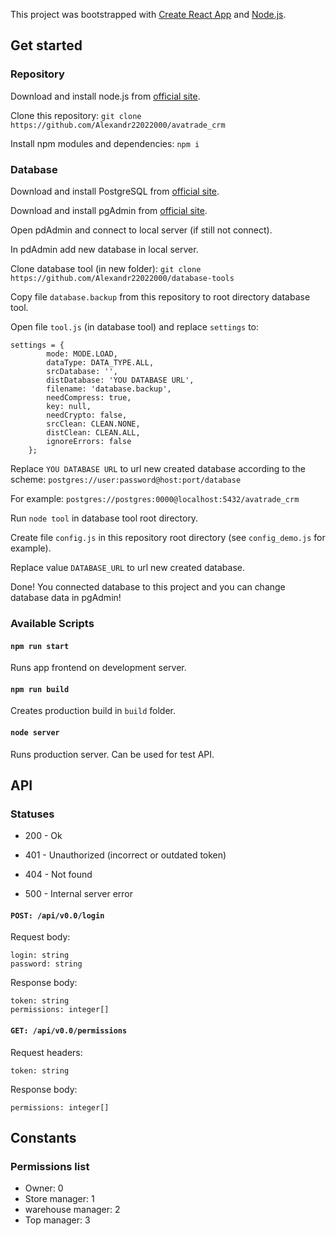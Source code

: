 This project was bootstrapped with [Create React App](https://github.com/facebook/create-react-app) and [Node.js](https://nodejs.org/en/).



## Get started

### Repository

Download and install node.js from [official site](https://nodejs.org/en/).

Clone this repository: ```git clone https://github.com/Alexandr22022000/avatrade_crm```

Install npm modules and dependencies: ```npm i```

### Database

Download and install PostgreSQL from [official site](https://www.postgresql.org/download/).

Download and install pgAdmin from [official site](https://www.pgadmin.org/download/).

Open pdAdmin and connect to local server (if still not connect).

In pdAdmin add new database in local server.

Clone database tool (in new folder): ```git clone https://github.com/Alexandr22022000/database-tools```

Copy file `database.backup` from this repository to root directory database tool.

Open file `tool.js` (in database tool) and replace `settings` to:

```$xslt
settings = {
        mode: MODE.LOAD,
        dataType: DATA_TYPE.ALL,
        srcDatabase: '',
        distDatabase: 'YOU DATABASE URL',
        filename: 'database.backup',
        needCompress: true,
        key: null,
        needCrypto: false,
        srcClean: CLEAN.NONE,
        distClean: CLEAN.ALL,
        ignoreErrors: false
    };
```

Replace `YOU DATABASE URL` to url new created database according to the scheme: ```postgres://user:password@host:port/database```

For example: ```postgres://postgres:0000@localhost:5432/avatrade_crm```

Run `node tool` in database tool root directory.

Create file `config.js` in this repository root directory (see `config_demo.js` for example).

Replace value `DATABASE_URL` to url new created database.

Done! You connected database to this project and you can change database data in pgAdmin!

### Available Scripts

#### `npm run start`

Runs app frontend on development server.

#### `npm run build`

Creates production build in `build` folder.

#### `node server`

Runs production server. Can be used for test API.

## API

### Statuses

- 200 - Ok

- 401 - Unauthorized (incorrect or outdated token)

- 404 - Not found

- 500 - Internal server error 

#### `POST: /api/v0.0/login`

Request body:

```$xslt
login: string
password: string
```

Response body:

```$xslt
token: string
permissions: integer[]
```

#### `GET: /api/v0.0/permissions`

Request headers:

```$xslt
token: string
```

Response body:

```$xslt
permissions: integer[]
```

## Constants

### Permissions list

- Owner: 0
- Store manager: 1
- warehouse manager: 2
- Top manager: 3
